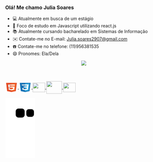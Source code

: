 ### Olá! Me chamo Julia Soares

- 💻 Atualmente em busca de um estágio
- 📘 Foco de estudo em Javascript utilizando react.js
- 📚 Atualmente cursando bacharelado em Sistemas de Informação
- ✉️ Contate-me no E-mail: Julia.soares2907@gmail.com
- ☎️ Contate-me no telefone: (11)956381535
- 😄 Pronomes: Ela/Dela

<div align="center">
  
  <a href="https://github.com/JuliaCubas">
    
  <img height="180em" src="https://github-readme-stats.vercel.app/api/top-langs/?username=JuliaCubas&layout=compact&langs_count=7&theme=radical"/>
    
</div>

  ##
  
<div style="display: inline_block"><br>

  <img align="center" height="30" width="40" src="https://raw.githubusercontent.com/devicons/devicon/master/icons/html5/html5-original.svg">
  <img align="center" height="30" width="40" src="https://raw.githubusercontent.com/devicons/devicon/master/icons/css3/css3-original.svg">
  <img align="center" height="30" width="40" src="https://cdn.jsdelivr.net/gh/devicons/devicon/icons/javascript/javascript-original.svg">
  <img align="center" height="40" width="50" src="https://cdn.jsdelivr.net/gh/devicons/devicon/icons/php/php-original.svg">
  <img align="center" height="30" width="40" src="https://cdn.jsdelivr.net/gh/devicons/devicon/icons/mysql/mysql-original-wordmark.svg">
</div>

![Snake animation](https://github.com/JuliaCubas/JuliaCubas/blob/output/github-contribution-grid-snake.svg)
